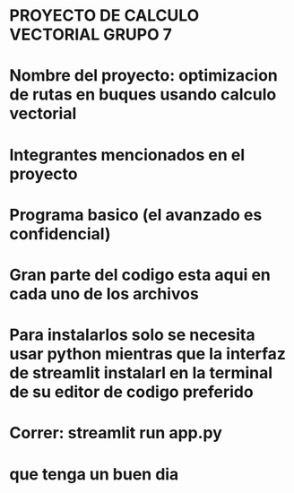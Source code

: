 # PROYECTO DE CALCULO VECTORIAL GRUPO 7
# Nombre del proyecto: optimizacion de rutas en buques usando calculo vectorial
# Integrantes mencionados en el proyecto
# Programa basico (el avanzado es confidencial)
# Gran parte del codigo esta aqui en cada uno de los archivos 
# Para instalarlos solo se necesita usar python mientras que la interfaz de streamlit instalarl en la terminal de su editor de codigo preferido 
# Correr: streamlit run app.py
# que tenga un buen dia 
